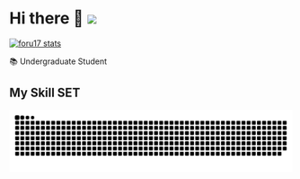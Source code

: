 # Hi there 👋 ![](https://komarev.com/ghpvc/?username=jie0102&color=blue&style=flat-square)

[![foru17 stats](https://github-readme-stats.vercel.app/api?username=jie0102&theme=dark&show_icons=true)](https://github.com/jie0102)

📚 Undergraduate Student

## My Skill SET


<picture>
  <source media="(prefers-color-scheme: dark)" srcset="https://raw.githubusercontent.com/jie0102/jie0102/output/github-contribution-grid-snake-dark.svg">
  <source media="(prefers-color-scheme: light)" srcset="https://raw.githubusercontent.com/jie0102/jie0102/output/github-contribution-grid-snake.svg">
  <img alt="github contribution grid snake animation" src="https://raw.githubusercontent.com/jie0102/jie0102//output/github-contribution-grid-snake.svg">
</picture>
